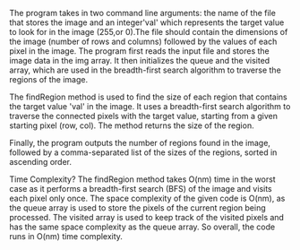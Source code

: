  The program takes in two command line arguments: the name of the file that stores the image and an integer'val' which represents the target value to look for in the image (255,or 0).The file should contain the dimensions of
 the image (number of rows and columns) followed by the values of each pixel in the image. The program first reads the input file and stores the image data in the img array. It then initializes the queue and the visited array,
 which are used in the breadth-first search algorithm to traverse the regions of the image.

 The findRegion method is used to find the size of each region that contains the target value 'val' in the image.
 It uses a breadth-first search algorithm to traverse the connected pixels with the target value, starting from a
 given starting pixel (row, col). The method returns the size of the region.

 Finally, the program outputs the number of regions found in the image, followed by a comma-separated list of the sizes
 of the regions, sorted in ascending order.

 Time Complexity?
 The findRegion method takes O(nm) time in the worst case as it performs a breadth-first search (BFS) of the image
 and visits each pixel only once. The space complexity of the given code is O(nm), as the queue array is used to store
 the pixels of the current region being processed. The visited array is used to keep track of the visited pixels and
 has the same space complexity as the queue array. So overall, the code runs in O(nm) time complexity.